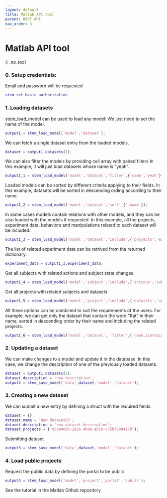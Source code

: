 ```yaml
---
layout: default
title: Matlab API tool
parent: REST API
nav_order: 3
---
```

# Matlab API tool
{: .no_toc}

### 0. Setup credentials: 

Email and password will be requested

```m
stem_set_basic_authorization
```

### 1. Loading datasets

stem_load_model can be used to load any model: We just need to set the name of the model.

```m
output1 = stem_load_model('model','dataset');
```

We can fetch a single dataset entry from the loaded models.

```m
dataset = output1.datasets(1);
```

We can also filter the models by providing cell array with paired filters In this example, it will just load datasets whose name is "yeah".

```m
output1_1 = stem_load_model('model','dataset','filter',{'name','yeah'});
```

Loaded models can be sorted by different criteria applying to their fields. In this example, datasets will be sorted in descending ording according to their name.

```m
output1_2 = stem_load_model('model','dataset','sort',{'-name'});
```

In some cases models contain relations with other models, and they can be also loaded with the models if requested. In this example, all the projects, experiment data, behaviors and  manipulations related to each dataset will be included.

```m
output1_3 = stem_load_model('model','dataset','include',{'projects','experimentdata','behaviors','manipulations'});
```

The list of related experiment data can be retrived from the returned dictionary.

```m
experiment_data = output1_3.experiment_data;
```

Get all subjects with related actions and subject state changes

```m
output1_4 = stem_load_model('model','subject','include',{'actions','subjectstatechanges'});
```

Get all projects with related subjects and datasets

```m
output1_5 = stem_load_model('model','project','include',{'datasets','subjects'});
```

All these options can be combined to suit the requirements of the users. For example, we can get only the dataset that contain the word "Rat" in their name, sorted in descending order by their name and including the related projects.

```m
output1_6 = stem_load_model('model','dataset', 'filter',{'name.icontains', 'Rat'}, 'sort',{'-name'}, 'include',{'projects'});
```

### 2. Updating a dataset

We can make changes to a model and update it in the database. In this case, we change the description of one of the previously loaded datasets.

```m
dataset = output1.datasets(1);
dataset.description = 'new description';
output2 = stem_save_model('data',dataset,'model','dataset');
```

### 3. Creating a new dataset

We can submit a new entry by defining a struct with the required fields.

```m
dataset = {};
dataset.name = 'New dataset85';
dataset.description = 'new dataset description';
dataset.projects = {'0c894095-2d16-4bde-ad50-c33b7680417d'};
```

Submitting dataset

```m
output3 = stem_save_model('data',dataset,'model','dataset');
```

### 4. Load public projects

Request the public data by defining the portal to be public

```m
output4 = stem_load_model('model','project','portal','public');
```

See the tutorial in the Matlab Github repository

